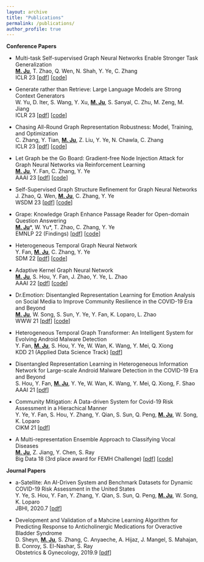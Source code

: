 ```yaml
---
layout: archive
title: "Publications"
permalink: /publications/
author_profile: true
---
```


<!-- **Pre-prints** -->

**Conference Papers**

* Multi-task Self-supervised Graph Neural Networks Enable Stronger Task Generalization <br>
  **<u>M. Ju</u>**, T. Zhao, Q. Wen, N. Shah, Y. Ye, C. Zhang <br>
  ICLR 23 \[[pdf](https://openreview.net/forum?id=1tHAZRqftM)\] \[[code](https://openreview.net/forum?id=1tHAZRqftM)\]
  
* Generate rather than Retrieve: Large Language Models are Strong Context Generators <br>
  W. Yu, D. Iter, S. Wang, Y. Xu, **<u>M. Ju</u>**, S. Sanyal, C. Zhu, M. Zeng, M. Jiang<br>
  ICLR 23 \[[pdf](ttps://openreview.net/forum?id=fB0hRu9GZUS)\] \[[code](ttps://openreview.net/forum?id=fB0hRu9GZUS)\]

* Chasing All-Round Graph Representation Robustness: Model, Training, and Optimization <br>
  C. Zhang, Y. Tian, **<u>M. Ju</u>**, Z. Liu, Y. Ye, N. Chawla,  C. Zhang<br>
  ICLR 23 \[[pdf](https://openreview.net/forum?id=7jk5gWjC18M)\] \[[code](https://openreview.net/forum?id=7jk5gWjC18M)\]

* Let Graph be the Go Board: Gradient-free Node Injection Attack for Graph Neural Networks via Reinforcement Learning <br>
  **<u>M. Ju</u>**, Y. Fan, C. Zhang, Y. Ye <br>
  AAAI 23 \[[pdf](https://arxiv.org/abs/2211.10782)\] \[[code](https://github.com/jumxglhf/G2A2C)\]

* Self-Supervised Graph Structure Refinement for Graph Neural Networks <br>
  J. Zhao, Q. Wen, **<u>M. Ju</u>**, C. Zhang, Y. Ye <br>
  WSDM 23 \[[pdf](https://arxiv.org/abs/2211.06545)\] \[[code](https://github.com/AndyJZhao/WSDM23-GSR)\]

* Grape: Knowledge Graph Enhance Passage Reader for Open-domain Question Answering <br>
  **<u>M. Ju</u>**\*, W. Yu\*, T. Zhao, C. Zhang, Y. Ye <br>
  EMNLP 22 (Findings) \[[pdf](http://arxiv.org/abs/2210.02933)\] \[[code](https://github.com/jumxglhf/GRAPE)\]

* Heterogeneous Temporal Graph Neural Network <br>
  Y. Fan, **<u>M. Ju</u>**, C. Zhang, Y. Ye <br>
  SDM 22 \[[pdf](https://epubs.siam.org/doi/abs/10.1137/1.9781611977172.74)\] \[[code](https://github.com/YesLab-Code/HTGNN)\] 

* Adaptive Kernel Graph Neural Network <br>
  **<u>M. Ju</u>**, S. Hou, Y. Fan, J. Zhao, Y. Ye, L. Zhao <br>
  AAAI 22 \[[pdf](https://www.aaai.org/AAAI22Papers/AAAI-3877.JuM.pdf)\] \[[code](https://github.com/jumxglhf/AKGNN)\] 

* Dr.Emotion: Disentangled Representation Learning for Emotion Analysis on Social Media to Improve Community Resilience in the COVID-19 Era and Beyond <br>
  **<u>M. Ju</u>**, W. Song, S. Sun, Y. Ye, Y. Fan, K. Loparo, L. Zhao <br>
  WWW 21 \[[pdf](https://dl.acm.org/doi/abs/10.1145/3442381.3449961)\] \[[code](https://github.com/www2021DrEmotion/www2021DrEmotion)\] 

* Heterogeneous Temporal Graph Transformer: An Intelligent System for Evolving Android Malware Detection <br>
  Y. Fan, **<u>M. Ju</u>**, S. Hou, Y. Ye, W. Wan, K. Wang, Y. Mei, Q. Xiong <br>
  KDD 21 (Applied Data Science Track) \[[pdf](https://dl.acm.org/doi/abs/10.1145/3447548.3467168)\]  

* Disentangled Representation Learning in Heterogeneous Information Network for Large-scale Android Malware Detection in the COVID-19 Era and Beyond <br>
  S. Hou, Y. Fan, **<u>M. Ju</u>**, Y. Ye, W. Wan, K. Wang, Y. Mei, Q. Xiong, F. Shao <br>
  AAAI 21 \[[pdf](https://ojs.aaai.org/index.php/AAAI/article/view/16947)\]  

* Community Mitigation: A Data-driven System for Covid-19 Risk Assessment in a Hierachical Manner <br>
  Y. Ye, Y. Fan, S. Hou, Y. Zhang, Y. Qian, S. Sun, Q. Peng, **<u>M. Ju</u>**, W. Song, K. Loparo <br>
  CIKM 21 \[[pdf](https://dl.acm.org/doi/abs/10.1145/3340531.3412753)\]  

* A Multi-representation Ensemble Approach to Classifying Vocal Diseases <br>
  **<u>M. Ju</u>**, Z. Jiang, Y. Chen, S. Ray <br>
  Big Data 18 (3rd place award for FEMH Challenge) \[[pdf](https://ieeexplore.ieee.org/abstract/document/8622093/)\] \[[code](https://github.com/jumxglhf/ieee_audio)\] 

**Journal Papers**

* a-Satellite: An AI-Driven System and Benchmark Datasets for Dynamic COVID-19 Risk Assessment in the United States <br>
  Y. Ye, S. Hou, Y. Fan, Y. Zhang, Y. Qian, S. Sun, Q. Peng, **<u>M. Ju</u>**, W. Song, K. Loparo <br>
  JBHI, 2020.7 \[[pdf](https://ieeexplore.ieee.org/abstract/document/9141399)\]  

* Development and Validation of a Mahcine Learning Algorithm for Predicting Response to Anticholinergic Medications for Overactive Bladder Syndrome <br>
  D. Sheyn, **<u>M. Ju</u>**, S. Zhang, C. Anyaeche, A. Hijaz, J. Mangel, S. Mahajan, B. Conroy, S. El-Nashar, S. Ray <br>
  Obstetrics & Gynecology, 2019.9 \[[pdf](https://journals.lww.com/greenjournal/Fulltext/2019/11000/Development_and_Validation_of_a_Machine_Learning.8.aspx)\]  